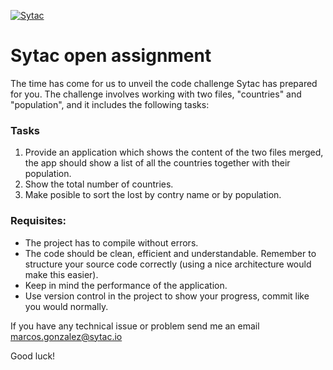 [![Sytac](https://sytac.io/images/2017/11/logo.svg)](http://sytac.io)
# Sytac open assignment

The time has come for us to unveil the code challenge Sytac has prepared for you. The challenge involves working with two files, "countries" and "population", and it includes the following tasks:

### Tasks
1. Provide an application which shows the content of the two files merged, the app should show a list of all the countries together with their population.
2. Show the total number of countries.
3. Make posible to sort the lost by contry name or by population.  


### Requisites:
- The project has to compile without errors.
- The code should be clean, efficient and understandable. Remember to
structure your source code correctly (using a nice architecture would
make this easier).
- Keep in mind the performance of the application.
- Use version control in the project to show your progress, commit like you
would normally.

If you have any technical issue or problem send me an email
marcos.gonzalez@sytac.io

Good luck!
